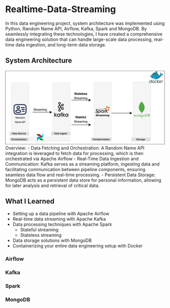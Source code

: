 # Realtime-Data-Streaming
In this data engineering project, system architecture was implemented using Python, Random Name API, Airflow, Kafka, Spark and MongoDB. By seamlessly integrating these technologies, I have created a comprehensive data engineering solution that can handle large-scale data processing, real-time data ingestion, and long-term data storage.

## System Architecture
![](./images/Realtime-Data-Streaming.png)
Overview:
    - Data Fetching and Orchestration: 
        A Random Name API integration is leveraged to fetch data for processing, which is then orchestrated via Apache Airflow
    - Real-Time Data Ingestion and Communication: 
        Kafka serves as a streaming platform, ingesting data and facilitating communication between pipeline components, ensuring seamless data flow and real-time processing.
    - Persistent Data Storage: 
        MongoDB acts as a persistent data store for personal information, allowing for later analysis and retrieval of critical data.

## What I Learned
- Setting up a data pipeline with Apache Airflow
- Real-time data streaming with Apache Kafka
- Data processing techniques with Apache Spark
    - Stateful streaming
    - Stateless streaming
- Data storage solutions with MongoDB
- Containerizing your entire data engineering setup with Docker


### Airflow



### Kafka


### Spark



### MongoDB

